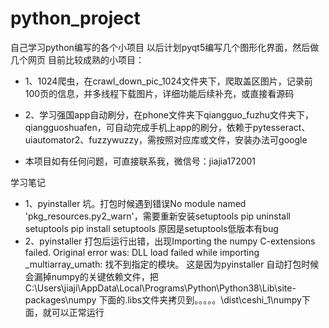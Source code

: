 # python_project
自己学习python编写的各个小项目
以后计划pyqt5编写几个图形化界面，然后做几个网页
目前比较成熟的小项目：
- 1、1024爬虫，在crawl_down_pic_1024文件夹下，爬取盖区图片，记录前100页的信息，并多线程下载图片，详细功能后续补充，或直接看源码
- 2、学习强国app自动刷分，在phone文件夹下qiangguo_fuzhu文件夹下，qiangguoshuafen，可自动完成手机上app的刷分，依赖于pytesseract、uiautomator2、fuzzywuzzy，需按照对应库或文件，安装办法可google

- 本项目如有任何问题，可直接联系我，微信号：jiajia172001

学习笔记
- 1、pyinstaller 坑。打包时候遇到错误No module named 'pkg_resources.py2_warn'，需要重新安装setuptools
pip uninstall setuptools
pip install setuptools
原因是setuptools低版本有bug
- 2、pyinstaller 打包后运行出错，出现Importing the numpy C-extensions failed.
Original error was: DLL load failed while importing _multiarray_umath: 找不到指定的模块。
这是因为pyinstaller 自动打包时候会漏掉numpy的关键依赖文件，把
C:\Users\jiaji\AppData\Local\Programs\Python\Python38\Lib\site-packages\numpy
下面的.libs文件夹拷贝到。。。。。\dist\ceshi_1\numpy下面，就可以正常运行
